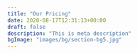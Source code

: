 ```yaml
---
title: "Our Pricing"
date: 2020-08-17T12:31:13+00:00
draft: false
description: "This is meta description"
bgImage: "images/bg/section-bg5.jpg"
---
```



